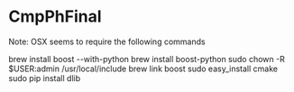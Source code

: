 # CmpPhFinal



Note: OSX seems to require the following commands

brew install boost --with-python
brew install boost-python
sudo chown -R $USER:admin /usr/local/include
brew link boost
sudo easy_install cmake
sudo pip install dlib
